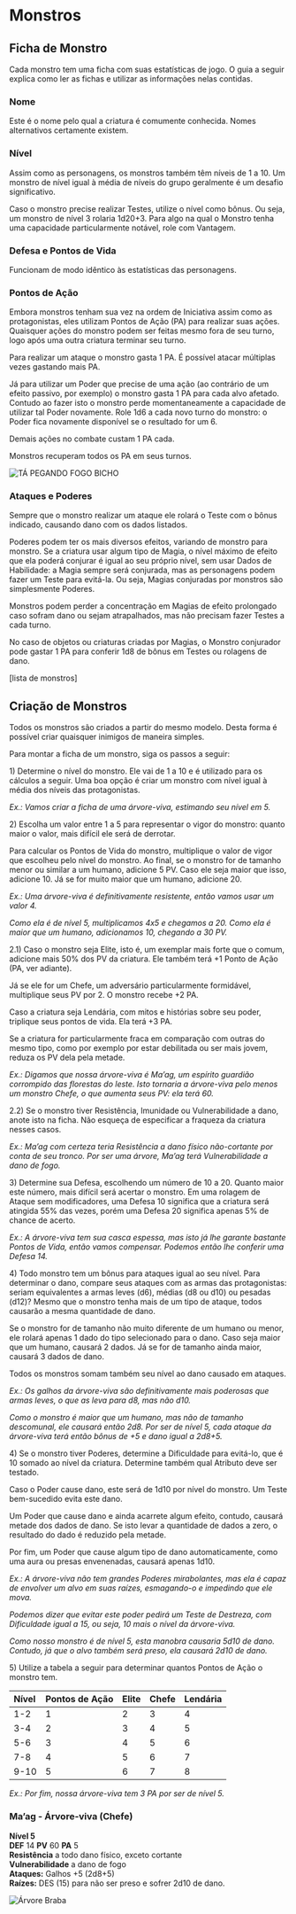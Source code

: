 # 

# **Monstros**

## **Ficha de Monstro**

Cada monstro tem uma ficha com suas estatísticas de jogo. O guia a seguir explica como ler as fichas e utilizar as informações nelas contidas.

### **Nome**

Este é o nome pelo qual a criatura é comumente conhecida. Nomes alternativos certamente existem.

### **Nível**

Assim como as personagens, os monstros também têm níveis de 1 a 10\. Um monstro de nível igual à média de níveis do grupo geralmente é um desafio significativo.

Caso o monstro precise realizar Testes, utilize o nível como bônus. Ou seja, um monstro de nível 3 rolaria 1d20+3. Para algo na qual o Monstro tenha uma capacidade particularmente notável, role com Vantagem.

### **Defesa e Pontos de Vida**

Funcionam de modo idêntico às estatísticas das personagens.

### **Pontos de Ação**

Embora monstros tenham sua vez na ordem de Iniciativa assim como as protagonistas, eles utilizam Pontos de Ação (PA) para realizar suas ações. Quaisquer ações do monstro podem ser feitas mesmo fora de seu turno, logo após uma outra criatura terminar seu turno.

Para realizar um ataque o monstro gasta 1 PA. É possível atacar múltiplas vezes gastando mais PA.

Já para utilizar um Poder que precise de uma ação (ao contrário de um efeito passivo, por exemplo) o monstro gasta 1 PA para cada alvo afetado. Contudo ao fazer isto o monstro perde momentaneamente a capacidade de utilizar tal Poder novamente. Role 1d6 a cada novo turno do monstro: o Poder fica novamente disponível se o resultado for um 6\.

Demais ações no combate custam 1 PA cada.

Monstros recuperam todos os PA em seus turnos.

![TÁ PEGANDO FOGO BICHO](/art/mikoarc/Azer.png "TÁ PEGANDO FOGO BICHO")

### **Ataques e Poderes**

Sempre que o monstro realizar um ataque ele rolará o Teste com o bônus indicado, causando dano com os dados listados.

Poderes podem ter os mais diversos efeitos, variando de monstro para monstro. Se a criatura usar algum tipo de Magia, o nível máximo de efeito que ela poderá conjurar é igual ao seu próprio nível, sem usar Dados de Habilidade: a Magia sempre será conjurada, mas as personagens podem fazer um Teste para evitá-la. Ou seja, Magias conjuradas por monstros são simplesmente Poderes.

Monstros podem perder a concentração em Magias de efeito prolongado caso sofram dano ou sejam atrapalhados, mas não precisam fazer Testes a cada turno.

No caso de objetos ou criaturas criadas por Magias, o Monstro conjurador pode gastar 1 PA para conferir 1d8 de bônus em Testes ou rolagens de dano.

\[lista de monstros\]

## **Criação de Monstros**

Todos os monstros são criados a partir do mesmo modelo. Desta forma é possível criar quaisquer inimigos de maneira simples.

Para montar a ficha de um monstro, siga os passos a seguir:

1\) Determine o nível do monstro. Ele vai de 1 a 10 e é utilizado para os cálculos a seguir. Uma boa opção é criar um monstro com nível igual à média dos níveis das protagonistas.

*Ex.: Vamos criar a ficha de uma árvore-viva, estimando seu nível em 5\.*

2\) Escolha um valor entre 1 a 5 para representar o vigor do monstro: quanto maior o valor, mais difícil ele será de derrotar.

Para calcular os Pontos de Vida do monstro, multiplique o valor de vigor que escolheu pelo nível do monstro. Ao final, se o monstro for de tamanho menor ou similar a um humano, adicione 5 PV. Caso ele seja maior que isso, adicione 10\. Já se for muito maior que um humano, adicione 20\.

*Ex.: Uma árvore-viva é definitivamente resistente, então vamos usar um valor 4\.*

*Como ela é de nível 5, multiplicamos 4x5 e chegamos a 20\. Como ela é maior que um humano, adicionamos 10, chegando a 30 PV.*

2.1)  Caso o monstro seja Elite, isto é, um exemplar mais forte que o comum, adicione mais 50% dos PV da criatura. Ele também terá \+1 Ponto de Ação (PA, ver adiante).

Já se ele for um Chefe, um adversário particularmente formidável, multiplique seus PV por 2\. O monstro recebe \+2 PA.

Caso a criatura seja Lendária, com mitos e histórias sobre seu poder, triplique seus pontos de vida. Ela terá \+3 PA.

Se a criatura for particularmente fraca em comparação com outras do mesmo tipo, como por exemplo por estar debilitada ou ser mais jovem, reduza os PV dela pela metade.

*Ex.: Digamos que nossa árvore-viva é Ma’ag, um espírito guardião corrompido das florestas do leste. Isto tornaria a árvore-viva pelo menos um monstro Chefe, o que aumenta seus PV: ela terá 60\.*

2.2) Se o monstro tiver Resistência, Imunidade ou Vulnerabilidade a dano, anote isto na ficha. Não esqueça de especificar a fraqueza da criatura nesses casos.

*Ex.: Ma’ag com certeza teria Resistência a dano físico não-cortante por conta de seu tronco. Por ser uma árvore, Ma’ag terá Vulnerabilidade a dano de fogo.*

3\) Determine sua Defesa, escolhendo um número de 10 a 20\. Quanto maior este número, mais difícil será acertar o monstro. Em uma rolagem de Ataque sem modificadores, uma Defesa 10 significa que a criatura será atingida 55% das vezes, porém uma Defesa 20 significa apenas 5% de chance de acerto.

*Ex.: A árvore-viva tem sua casca espessa, mas isto já lhe garante bastante Pontos de Vida, então vamos compensar. Podemos então lhe conferir uma Defesa 14\.* 

4\) Todo monstro tem um bônus para ataques igual ao seu nível. Para determinar o dano, compare seus ataques com as armas das protagonistas: seriam equivalentes a armas leves (d6), médias (d8 ou d10) ou pesadas (d12)? Mesmo que o monstro tenha mais de um tipo de ataque, todos causarão a mesma quantidade de dano.

Se o monstro for de tamanho não muito diferente de um humano ou menor, ele rolará apenas 1 dado do tipo selecionado para o dano. Caso seja maior que um humano, causará 2 dados. Já se for de tamanho ainda maior, causará 3 dados de dano.

Todos os monstros somam também seu nível ao dano causado em ataques.

*Ex.: Os galhos da árvore-viva são definitivamente mais poderosas que armas leves, o que as leva para d8, mas não d10.*

*Como o monstro é maior que um humano, mas não de tamanho descomunal, ele causará então 2d8. Por ser de nível 5, cada ataque da árvore-viva terá então bônus de \+5 e dano igual a 2d8+5.*

4\) Se o monstro tiver Poderes, determine a Dificuldade para evitá-lo, que é 10 somado ao nível da criatura. Determine também qual Atributo deve ser testado.

Caso o Poder cause dano, este será de 1d10 por nível do monstro. Um Teste bem-sucedido evita este dano.

Um Poder que cause dano e ainda acarrete algum efeito, contudo, causará metade dos dados de dano. Se isto levar a quantidade de dados a zero, o resultado do dado é reduzido pela metade.

Por fim, um Poder que cause algum tipo de dano automaticamente, como uma aura ou presas envenenadas, causará apenas 1d10.

*Ex.: A árvore-viva não tem grandes Poderes mirabolantes, mas ela é capaz de envolver um alvo em suas raízes, esmagando-o e impedindo que ele mova.*

*Podemos dizer que evitar este poder pedirá um Teste de Destreza, com Dificuldade igual a 15, ou seja, 10 mais o nível da árvore-viva.*

*Como nosso monstro é de nível 5, esta manobra causaria 5d10 de dano. Contudo, já que o alvo também será preso, ela causará 2d10 de dano.*

5\) Utilize a tabela a seguir para determinar quantos Pontos de Ação o monstro tem.

| Nível | Pontos de Ação | Elite | Chefe | Lendária |
| :---- | :---- | :---- | :---- | :---- |
| 1-2 | 1 | 2 | 3 | 4 |
| 3-4 | 2 | 3 | 4 | 5 |
| 5-6 | 3 | 4 | 5 | 6 |
| 7-8 | 4 | 5 | 6 | 7 |
| 9-10 | 5 | 6 | 7 | 8 |

*Ex.: Por fim, nossa árvore-viva tem 3 PA por ser de nível 5\.*

### **Ma’ag \- Árvore-viva (Chefe)**

**Nível 5**  
**DEF** 14	**PV** 60	**PA** 5  
**Resistência** a todo dano físico, exceto cortante  
**Vulnerabilidade** a dano de fogo  
**Ataques:** Galhos \+5 (2d8+5)  
**Raízes:** DES (15) para não ser preso e sofrer 2d10 de dano.

![Árvore Braba](/art/mikoarc/Awakened%20Tree.png "Árvore Braba")

